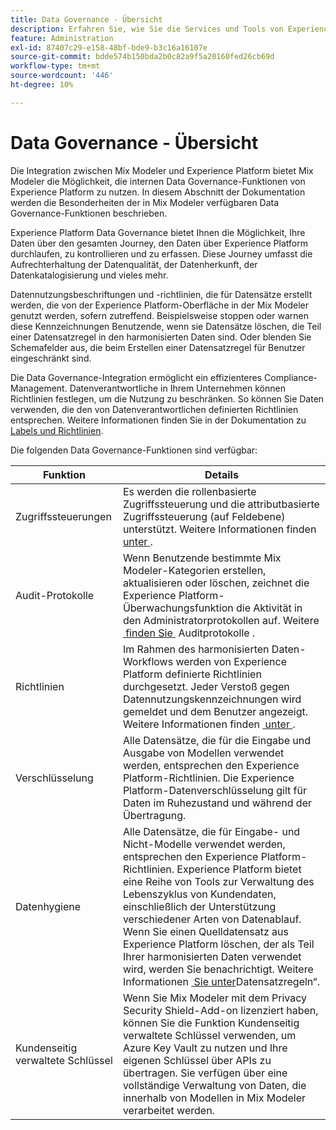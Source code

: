 ```yaml
---
title: Data Governance - Übersicht
description: Erfahren Sie, wie Sie die Services und Tools von Experience Platform verwenden, mit denen Sie Ihre erfassten Erlebnisdaten steuern können. So halten Sie Ihre Geschäftspraktiken, rechtlichen Verpflichtungen und Ihren Entwicklungsprozess ein.
feature: Administration
exl-id: 87407c29-e158-48bf-bde9-b3c16a16107e
source-git-commit: bdde574b150bda2b0c82a9f5a20160fed26cb69d
workflow-type: tm+mt
source-wordcount: '446'
ht-degree: 10%

---
```


# Data Governance - Übersicht

Die Integration zwischen Mix Modeler und Experience Platform bietet Mix Modeler die Möglichkeit, die internen Data Governance-Funktionen von Experience Platform zu nutzen. In diesem Abschnitt der Dokumentation werden die Besonderheiten der in Mix Modeler verfügbaren Data Governance-Funktionen beschrieben.

Experience Platform Data Governance bietet Ihnen die Möglichkeit, Ihre Daten über den gesamten Journey, den Daten über Experience Platform durchlaufen, zu kontrollieren und zu erfassen. Diese Journey umfasst die Aufrechterhaltung der Datenqualität, der Datenherkunft, der Datenkatalogisierung und vieles mehr.

Datennutzungsbeschriftungen und -richtlinien, die für Datensätze erstellt werden, die von der Experience Platform-Oberfläche in der Mix Modeler genutzt werden, sofern zutreffend. Beispielsweise stoppen oder warnen diese Kennzeichnungen Benutzende, wenn sie Datensätze löschen, die Teil einer Datensatzregel in den harmonisierten Daten sind. Oder blenden Sie Schemafelder aus, die beim Erstellen einer Datensatzregel für Benutzer eingeschränkt sind.

Die Data Governance-Integration ermöglicht ein effizienteres Compliance-Management. Datenverantwortliche in Ihrem Unternehmen können Richtlinien festlegen, um die Nutzung zu beschränken. So können Sie Daten verwenden, die den von Datenverantwortlichen definierten Richtlinien entsprechen. Weitere Informationen finden Sie in der Dokumentation zu [Labels und Richtlinien](https://experienceleague.adobe.com/de/docs/analytics-platform/using/cja-dataviews/data-governance).

Die folgenden Data Governance-Funktionen sind verfügbar:

| Funktion | Details |
|---|---|
| Zugriffssteuerungen | Es werden die rollenbasierte Zugriffssteuerung und die attributbasierte Zugriffssteuerung (auf Feldebene) unterstützt. Weitere Informationen finden [&#x200B; unter &#x200B;](access-controls.md). |
| Audit-Protokolle | Wenn Benutzende bestimmte Mix Modeler-Kategorien erstellen, aktualisieren oder löschen, zeichnet die Experience Platform-Überwachungsfunktion die Aktivität in den Administratorprotokollen auf. Weitere [&#x200B; finden Sie &#x200B;](audit-logs.md) Auditprotokolle . |
| Richtlinien | Im Rahmen des harmonisierten Daten-Workflows werden von Experience Platform definierte Richtlinien durchgesetzt. Jeder Verstoß gegen Datennutzungskennzeichnungen wird gemeldet und dem Benutzer angezeigt. Weitere Informationen finden [&#x200B; unter &#x200B;](policies.md). |
| Verschlüsselung | Alle Datensätze, die für die Eingabe und Ausgabe von Modellen verwendet werden, entsprechen den Experience Platform-Richtlinien. Die Experience Platform-Datenverschlüsselung gilt für Daten im Ruhezustand und während der Übertragung. |
| Datenhygiene | Alle Datensätze, die für Eingabe- und Nicht-Modelle verwendet werden, entsprechen den Experience Platform-Richtlinien. Experience Platform bietet eine Reihe von Tools zur Verwaltung des Lebenszyklus von Kundendaten, einschließlich der Unterstützung verschiedener Arten von Datenablauf. Wenn Sie einen Quelldatensatz aus Experience Platform löschen, der als Teil Ihrer harmonisierten Daten verwendet wird, werden Sie benachrichtigt. Weitere Informationen [&#x200B; Sie unter &#x200B;](/help/harmonize-data/dataset-rules.md)Datensatzregeln“. |
| Kundenseitig verwaltete Schlüssel | Wenn Sie Mix Modeler mit dem Privacy Security Shield-Add-on lizenziert haben, können Sie die Funktion Kundenseitig verwaltete Schlüssel verwenden, um Azure Key Vault zu nutzen und Ihre eigenen Schlüssel über APIs zu übertragen. Sie verfügen über eine vollständige Verwaltung von Daten, die innerhalb von Modellen in Mix Modeler verarbeitet werden. |
